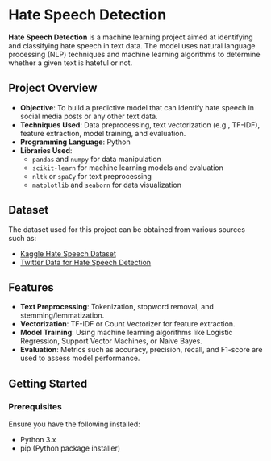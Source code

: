 # Hate Speech Detection

**Hate Speech Detection** is a machine learning project aimed at identifying and classifying hate speech in text data. The model uses natural language processing (NLP) techniques and machine learning algorithms to determine whether a given text is hateful or not.

## Project Overview
- **Objective**: To build a predictive model that can identify hate speech in social media posts or any other text data.
- **Techniques Used**: Data preprocessing, text vectorization (e.g., TF-IDF), feature extraction, model training, and evaluation.
- **Programming Language**: Python
- **Libraries Used**: 
  - `pandas` and `numpy` for data manipulation
  - `scikit-learn` for machine learning models and evaluation
  - `nltk` or `spaCy` for text preprocessing
  - `matplotlib` and `seaborn` for data visualization

## Dataset
The dataset used for this project can be obtained from various sources such as:
- [Kaggle Hate Speech Dataset](https://www.kaggle.com/)
- [Twitter Data for Hate Speech Detection](https://www.figure-eight.com/data-for-everyone/)

## Features
- **Text Preprocessing**: Tokenization, stopword removal, and stemming/lemmatization.
- **Vectorization**: TF-IDF or Count Vectorizer for feature extraction.
- **Model Training**: Using machine learning algorithms like Logistic Regression, Support Vector Machines, or Naive Bayes.
- **Evaluation**: Metrics such as accuracy, precision, recall, and F1-score are used to assess model performance.

## Getting Started

### Prerequisites
Ensure you have the following installed:
- Python 3.x
- pip (Python package installer)


